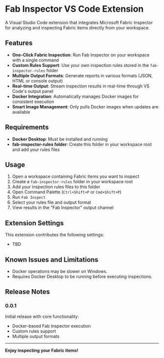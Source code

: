 # Fab Inspector VS Code Extension

A Visual Studio Code extension that integrates Microsoft Fabric Inspector for analyzing and inspecting Fabric items directly from your workspace.

## Features

- **One-Click Fabric Inspection**: Run Fab Inspector on your workspace with a single command
- **Custom Rules Support**: Use your own inspection rules stored in the `fab-inspector-rules` folder
- **Multiple Output Formats**: Generate reports in various formats (JSON, HTML or console output)
- **Real-time Output**: Stream inspection results in real-time through VS Code's output panel
- **Docker Integration**: Automatically manages Docker images for consistent execution
- **Smart Image Management**: Only pulls Docker images when updates are available

## Requirements

- **Docker Desktop**: Must be installed and running
- **fab-inspector-rules folder**: Create this folder in your workspace root and add your rules files

## Usage

1. Open a workspace containing Fabric items you want to inspect
2. Create a `fab-inspector-rules` folder in your workspace root
3. Add your inspection rules files to this folder
4. Open Command Palette (`Ctrl+Shift+P` or `Cmd+Shift+P`)
5. Run `Fab Inspect`
6. Select your rules file and output format
7. View results in the "Fab Inspector" output channel

## Extension Settings

This extension contributes the following settings:

* TBD

## Known Issues and Limitations

- Docker operations may be slower on Windows.
- Requires Docker Desktop to be running before executing inspections.

## Release Notes

### 0.0.1

Initial release with core functionality:
- Docker-based Fab Inspector execution
- Custom rules support
- Multiple output formats

---

**Enjoy inspecting your Fabric items!**
